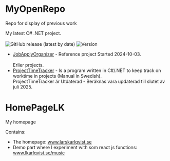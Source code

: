 # MyOpenRepo
Repo for display of previous work

My latest C# .NET project.<br><br>
![GitHub release (latest by date)](https://img.shields.io/github/v/release/KarlqvistLars/MyOpenRepo)
![Version](https://img.shields.io/badge/version-v1.1-lime)

* [JobApplyOrganizer](https://github.com/KarlqvistLars/MyOpenRepo/tree/main/JobApplyOrganizer/README.md) - Reference project Started 2024-10-03. <br><br>
Erlier projects.
* [ProjectTimeTracker](ProjectTimeTracker/README.md) -  Is a program written in C#/.NET to keep track on worktime in projects (Manual in Swedish).<br>
ProjectTimeTracker är Utdaterad - Beräknas vara updaterad till slutet av juli 2025.
# HomePageLK
My homepage

Contains:<br/>
- The homepage: www.larskarlqvist.se<br/>
- Demo part where I experiment with som react js functions: www.lkarlqvist.se/music
